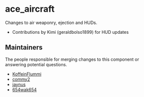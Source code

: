 ace_aircraft
============

Changes to air weaponry, ejection and HUDs.

- Contributions by Kimi (geraldbolso1899) for HUD updates


## Maintainers

The people responsible for merging changes to this component or answering potential questions.

- [KoffeinFlummi](https://github.com/KoffeinFlummi)
- [commy2](https://github.com/commy2)
- [jaynus](https://github.com/walterpearce)
- [654wak654](https://github.com/654wak654)
